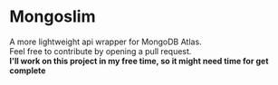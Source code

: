 # Mongoslim
A more lightweight api wrapper for MongoDB Atlas. <br />
Feel free to contribute by opening a pull request. <br />
**I'll work on this project in my free time, so it might need time for get complete**
